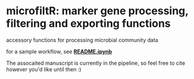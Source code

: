 # microfiltR: marker gene processing, filtering and exporting functions
accessory functions for processing microbial community data


for a sample workflow, see __[README.ipynb](https://github.com/itsmisterbrown/marker_gene_processing_scrips/blob/master/README.ipynb)__


The assocaited manuscript is currently in the pipeline, so feel free to cite however you'd like until then :)
